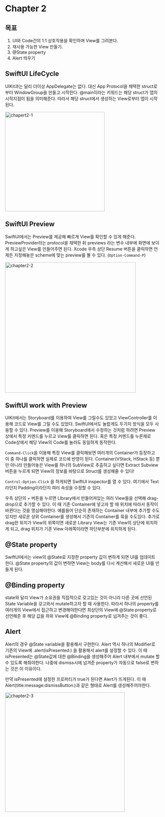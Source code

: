 # Chapter 2
## 목표
1. UI와 Code간의 1:1 상호작용을 확인하며 View를 그려본다.
2. 재사용 가능한 View 만들기.
3. @State property
4. Alert 띄우기

## SwiftUI LifeCycle
UIKit과는 달리 더이상 AppDelegate는 없다. 
대신 App Protocol을 채택한 struct로부터 WindowGroup을 만들고 시작한다. 
@main이라는 키워드는 해당 struct가 앱의 시작지점이 됨을 의미해준다. 
따라서 해당 struct에서 생성하는 View로부터 앱이 시작된다.

<img width="324" alt="chapert2-1" src="https://user-images.githubusercontent.com/78075226/168428544-42b2f69b-a922-4d5e-bf62-bcf769bb7ad0.png">

## SwiftUI Preview
SwiftUI에서는 Preview를 제공해 빠르게 View를 확인할 수 있게 해준다.
PreviewProvider라는 protocol을 채택한 뒤 previews 라는 변수 내부에 화면에 보이게 하고싶은 View를 만들어주면 된다.
Xcode 우측 상단 Resume 버튼을 클릭하면 언제든 지정해놓은 scheme에 맞는 preview를 볼 수 있다. (`Option-Command-P`)

<img width="425" alt="chapter2-2" src="https://user-images.githubusercontent.com/78075226/168428548-e2e8b1bf-1a2c-413b-aa33-061c5d4c44e0.png">

## SwiftUI work with Preview
UIKit에서는 Storyboard를 이용하여 View를 그릴수도 있었고 ViewController를 이용해 코드로 View를 그릴 수도 있었다.
SwiftUI에서도 놀랍게도 두가지 방식을 모두 사용할 수 있다.
Preview를 이용해 Storyboard에서 수정하는 것처럼 하려면 Preview 상에서 특정 커멘드를 누르고 View를 클릭하면 된다.
혹은 특정 커멘드를 누른채로 Code상에서 해당 View의 Code를 눌러도 동일하게 동작한다.

`Command-Click`을 이용해 특정 View를 클릭해보면 여러개의 Container가 등장하고 이 중 하나를 클릭하면 실제로 코드에 반영이 된다. Container(VStack, HStack 등) 뿐만 아니라 만들어놓은 View를 하나의 SubView로 추출하고 싶다면 Extract Subview 버튼을 누르게 되면 View의 정보를 바탕으로 Struct를 생성해줄 수 있다!

`Control-Option-Click` 을 하게되면 SwiftUI inspector를 열 수 있다. 여기에서 Text라던지 Padding이라던지 여러 속성을 수정할 수 있다.

우측 상단의 + 버튼을 누르면 LIbrary에서 만들어져있는 여러 View들을 선택해 drag-drop으로 추가할 수 있다. 
이 때 기존 Container에 넣고자 할 때 위치에 따라서 동작이 바뀐다는 것을 명심해야한다. 
예를들어 단순히 존재하는 Container 내부에 추가할 수도 있지만 새로운 상위 Container를 생성해서 기존의 Container를 묶을 수도있다.
추가로 drag한 위치가 View의 위쪽이면 새로운 Library View는 기존 View의 상단에 위치하게 되고, drag 위치가 기존 View 아래쪽이라면 하단부분에 위치하게 된다.

## @State property
SwiftUI에서는 view의 @State로 지정한 property 값이 변하게 되면 UI를 업데이트 한다. 
@State property의 값이 변하면 View는 body를 다시 계산해서 새로운 UI를 만들게 된다. 

## @Binding property
state와 달리 View가 소유권을 직접적으로 갖고있는 것이 아니라 다른 곳에 선언된 State Variable을 갖고와서 mutate하고자 할 때 사용한다.
따라서 하나의 property를 여러개의 View에서 접근하고 변경해야한다면 최상단의 View에 @State property로 선언해준 후 해당 값을 하위 View에 @Binding property로 넘겨주는 것이 좋다.

## Alert
Alert의 경우 @State variable을 활용해서 구현한다.
Alert 역시 하나의 Modifier로 기존의 View에 .alert(isPresented:) 을 활용해서 alert를 설정할 수 있다.
이 때 isPresented는 @State값에 대한 @Binding을 생성해주어 Alert 내부에서 mutate 할 수 있도록 해줘야한다.
나중에 dismiss시에 넘겨준 property가 자동으로 false로 변하는 것은 이 이유이다.

만약 isPresented에 설정한 프로퍼티가 true가 된다면 Alert가 뜨게된다. 
이 때 Alert(title:message:dismissButton:)과 같은 형태로 Alert를 생성해주어야한다.

<img width="389" alt="chapter2-3" src="https://user-images.githubusercontent.com/78075226/168428549-880ec6f8-ed32-48c9-afa3-a7c1b5fed3ea.png">

